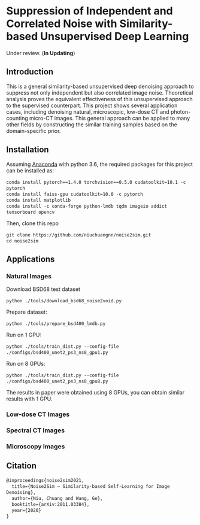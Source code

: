 # Suppression of Independent and Correlated Noise with Similarity-based Unsupervised Deep Learning
Under review. (**In Updating**)

[comment]: <> (<tr>)

[comment]: <> (<td><img  height="360" src="./figs/training_samples.png"></td>)

[comment]: <> (</tr>)

## Introduction
This is a general similarity-based unsupervised deep denoising approach to suppress not only independent but also correlated image noise.
Theoretical analysis proves the equivalent effectiveness of this unsupervised approach to the supervised counterpart.
This project shows several application cases, including denoising natural, microscopic, low-dose CT and photon-counting micro-CT images.
This general approach can be applied to many other fields by constructing the similar training samples based on the domain-specific prior.


## Installation
Assuming [Anaconda](https://www.anaconda.com/) with python 3.6, the required packages for this project can be installed as:
```shell script
conda install pytorch==1.4.0 torchvision==0.5.0 cudatoolkit=10.1 -c pytorch
conda install faiss-gpu cudatoolkit=10.0 -c pytorch
conda install matplotlib
conda install -c conda-forge python-lmdb tqdm imageio addict tensorboard opencv
```
Then, clone this repo
```shell script
git clone https://github.com/niuchuangnn/noise2sim.git
cd noise2sim
```

## Applications

### Natural Images

Download BSD68 test dataset

```shell script
python ./tools/download_bsd68_noise2void.py
```
Prepare dataset:
```shell script
python ./tools/prepare_bsd400_lmdb.py
```

Run on 1 GPU:
```shell script
python ./tools/train_dist.py --config-file ./configs/bsd400_unet2_ps3_ns8_gpu1.py
```
Run on 8 GPUs:
```shell script
python ./tools/train_dist.py --config-file ./configs/bsd400_unet2_ps3_ns8_gpu8.py
```
The results in paper were obtained using 8 GPUs, you can obtain similar results with 1 GPU.

### Low-dose CT Images


### Spectral CT Images


### Microscopy Images


## Citation

```shell
@inproceedings{noise2sim2021,
  title={Noise2Sim – Similarity-based Self-Learning for Image Denoising},
  author={Niu, Chuang and Wang, Ge},
  booktitle={arXiv:2011.03384},
  year={2020}
}
```
